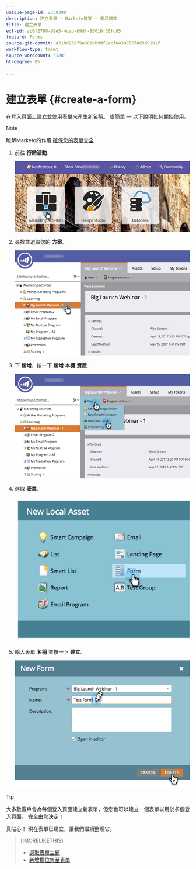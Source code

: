```yaml
---
unique-page-id: 2359398
description: 建立表單 — Marketo檔案 — 產品檔案
title: 建立表單
exl-id: ab0f2700-99e5-4ceb-b9df-80016f30fc85
feature: Forms
source-git-commit: 431bd258f9a68bbb9df7acf043085578d3d91b1f
workflow-type: tm+mt
source-wordcount: '128'
ht-degree: 0%

---
```


# 建立表單 {#create-a-form}

在登入頁面上建立並使用表單來產生新名稱。 很簡單 — 以下說明如何開始使用。

>[!NOTE]
>
>瞭解Marketo的作用 [確保您的表單安全](https://nation.marketo.com/t5/Product-Documents/Forms-Service-Enhancements/ta-p/303670#M1038).

1. 前往 **行銷活動**.

   ![](assets/login-marketing-activities.png)

1. 尋找並選取您的 **方案**.

   ![](assets/programseelct.png)

1. 下 **新增**，按一下 **新增** **本機** **資產**.

   ![](assets/newlocalasset.png)

1. 選取 **表單**.

   ![](assets/image2014-9-15-17-3a1-3a20.png)

1. 輸入表單 **名稱** 並按一下 **建立**.

   ![](assets/newformwithhands.png)

>[!TIP]
>
>大多數客戶會為每個登入頁面建立新表單，但您也可以建立一個表單以用於多個登入頁面。 完全由您決定！

真貼心！ 現在表單已建立，讓我們繼續整理它。

>[!MORELIKETHIS]
>
>* [選取表單主題](/help/marketo/product-docs/demand-generation/forms/creating-a-form/select-a-form-theme.md)
>* [新增欄位集至表單](/help/marketo/product-docs/demand-generation/forms/form-fields/add-a-fieldset-to-a-form.md)
